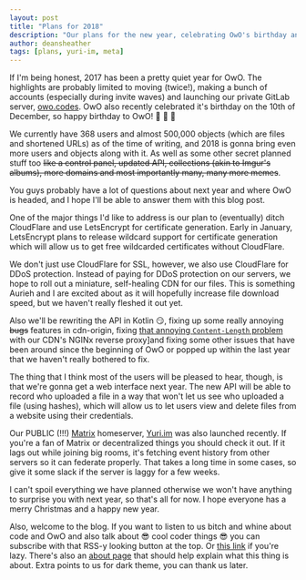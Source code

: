 ```yaml
---
layout: post
title: "Plans for 2018"
description: "Our plans for the new year, celebrating OwO's birthday and the release of Yuri.im (and this blog)."
author: deansheather
tags: [plans, yuri-im, meta]
---
```


If I'm being honest, 2017 has been a pretty quiet year for OwO. The highlights
are probably limited to moving (twice!), making a bunch of accounts (especially
during invite waves) and launching our private GitLab server,
[owo.codes](owo.codes "OwO GitLab"). OwO also recently celebrated it's birthday
on the 10th of December, so happy birthday to OwO! :tada: :cake: :birthday:

<p>
We currently have 368 users and almost 500,000 objects (which are files and
shortened URLs) as of the time of writing, and 2018 is gonna bring even more
users and objects along with it. As well as some other secret planned stuff too
<strike>like a control panel, updated API, collections (akin to Imgur's albums),
more domains and most importantly many, many more memes</strike>.
</p>

You guys probably have a lot of questions about next year and where OwO is
headed, and I hope I'll be able to answer them with this blog post.

One of the major things I'd like to address is our plan to (eventually) ditch
CloudFlare and use LetsEncrypt for certificate generation. Early in January,
LetsEncrypt plans to release wildcard support for certificate generation which
will allow us to get free wildcarded certificates without CloudFlare.

We don't just use CloudFlare for SSL, however, we also use CloudFlare for DDoS
protection. Instead of paying for DDoS protection on our servers, we hope to
roll out a miniature, self-healing CDN for our files. This is something Aurieh
and I are excited about as it will hopefully increase file download speed, but
we haven't really fleshed it out yet.

Also we'll be rewriting the API in Kotlin :smirk:, fixing up some really
annoying <strike>bugs</strike> features in cdn-origin, fixing [that annoying
`Content-Length` problem](https://github.com/whats-this/cdn-origin/issues/1)
with our CDN's NGINx reverse proxy]and fixing some other issues that have been
around since the beginning of OwO or popped up within the last year that we
haven't really bothered to fix.

The thing that I think most of the users will be pleased to hear, though, is
that we're gonna get a web interface next year. The new API will be able to
record who uploaded a file in a way that won't let us see who uploaded a file
(using hashes), which will allow us to let users view and delete files from a
website using their credentials.

Our PUBLIC (!!!) [Matrix](https://matrix.org) homeserver,
[Yuri.im](https://web.yuri.im) was also launched recently. If you're a fan of
Matrix or decentralized things you should check it out. If it lags out while
joining big rooms, it's fetching event history from other servers so it can
federate properly. That takes a long time in some cases, so give it some slack
if the server is laggy for a few weeks.

I can't spoil everything we have planned otherwise we won't have anything to
surprise you with next year, so that's all for now. I hope everyone has a merry
Christmas and a happy new year.

Also, welcome to the blog. If you want to listen to us bitch and whine about
code and OwO and also talk about :sunglasses: cool coder things :sunglasses: you
can subscribe with that RSS-y looking button at the top. Or
[this link](/feed.xml) if you're lazy. There's also an [about page](/about) that
should help explain what this thing is about. Extra points to us for dark theme,
you can thank us later.

